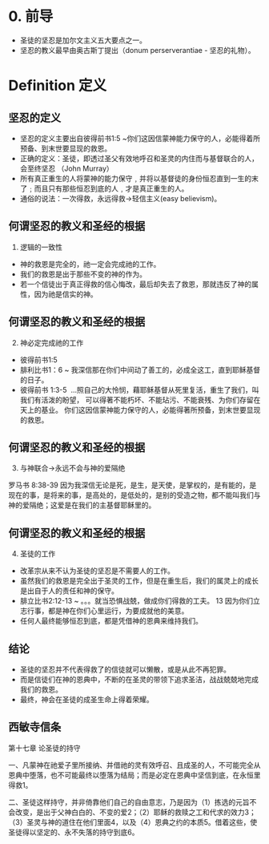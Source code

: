 # 0. 前导
- 圣徒的坚忍是加尔文主义五大要点之一。
- 坚忍的教义最早由奥古斯丁提出（donum perserverantiae - 坚忍的礼物）。
# Definition 定义
## 坚忍的定义

- 坚忍的定义主要出自彼得前书1:5 ~你们这因信蒙神能力保守的人，必能得着所预备、到末世要显现的救恩。
- 正确的定义：圣徒，即透过圣父有效地呼召和圣灵的内住而与基督联合的人，会至终坚忍 （John Murray）
- 所有真正重生的人将蒙神的能力保守﹐并将以基督徒的身份恒忍直到一生的末了﹔而且只有那些恒忍到底的人﹐才是真正重生的人。
- 通俗的说法：一次得救，永远得救->轻信主义(easy believism)。

## 何谓坚忍的教义和圣经的根据
1. 逻辑的一致性

- 神的救恩是完全的，祂一定会完成祂的工作。
- 我们的救恩是出于那些不变的神的作为。
- 若一个信徒出于真正得救的信心悔改，最后却失去了救恩，那就违反了神的属性，因为祂是信实的神。

## 何谓坚忍的教义和圣经的根据
2. 神必定完成祂的工作
- 彼得前书1:5
- 腓利比书1：6 ~ 我深信那在你们中间动了善工的，必成全这工，直到耶稣基督的日子。
- 彼得前书 1:3-5  ...照自己的大怜悯，藉耶稣基督从死里复活，重生了我们，叫我们有活泼的盼望， 可以得著不能朽坏、不能玷污、不能衰残、为你们存留在天上的基业。 你们这因信蒙神能力保守的人，必能得著所预备，到末世要显现的救恩。


## 何谓坚忍的教义和圣经的根据
3. 与神联合->永远不会与神的爱隔绝

罗马书 8:38-39 因为我深信无论是死，是生，是天使，是掌权的，是有能的，是现在的事，是将来的事，是高处的，是低处的，是别的受造之物，都不能叫我们与神的爱隔绝；这爱是在我们的主基督耶稣里的。

## 何谓坚忍的教义和圣经的根据
4. 圣徒的工作
- 改革宗从来不认为圣徒的坚忍是不需要人的工作。
- 虽然我们的救恩是完全出于圣灵的工作，但是在重生后，我们的属灵上的成长是出自于人的责任和神的保守。
- 腓立比书2:12-13 ~ 。。。就当恐惧战兢，做成你们得救的工夫。 13 因为你们立志行事，都是神在你们心里运行，为要成就他的美意。
- 任何人最终能够恒忍到底，都是凭借神的恩典来维持我们。

## 结论
- 圣徒的坚忍并不代表得救了的信徒就可以懒散，或是从此不再犯罪。
- 而是信徒们在神的恩典中，不断的在圣灵的带领下追求圣洁，战战兢兢地完成我们的救恩。
- 最终，神会在圣徒的成圣生命上得着荣耀。

## 西敏寺信条
第十七章 论圣徒的持守

一、凡蒙神在祂爱子里所接纳、并借祂的灵有效呼召、且成圣的人，不可能完全从恩典中堕落，也不可能最终以堕落为结局；而是必定在恩典中坚信到底，在永恒里得救1。

二、圣徒这样持守，并非倚靠他们自己的自由意志，乃是因为（1）拣选的元旨不会改变，是出于父神白白的、不变的爱2；（2）耶稣的救赎之工和代求的效力3；（3）圣灵与神的道住在他们里面4，以及（4）恩典之约的本质5。借着这些，使圣徒得以坚定的、永不失落的持守到底6。
